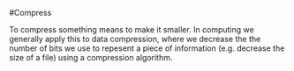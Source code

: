 #Compress

To compress something means to make it smaller.
In computing we generally apply this to data compression, where we decrease the the number of bits we use to repesent a piece of information (e.g. decrease the size of a file) using a compression algorithm.
